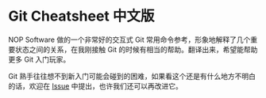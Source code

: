 Git Cheatsheet 中文版
==================

NOP Software 做的一个非常好的交互式 Git 常用命令参考，形象地解释了几个重要状态之间的关系，在我刚接触 Git 的时候有相当的帮助。翻译出来，希望能帮助更多 Git 入门玩家。

Git 熟手往往想不到新入门可能会碰到的困难，如果看这个还是有什么地方不明白的话，欢迎在 [Issue](https://github.com/amio/git-cheatsheet-chs/issues) 中提出，也许我们还可以再改进它。
